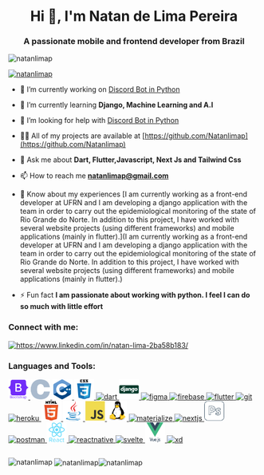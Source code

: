 <h1 align="center">Hi 👋, I'm Natan de Lima Pereira</h1>
<h3 align="center">A passionate mobile and frontend developer from Brazil</h3>

<p align="left"> <img src="https://komarev.com/ghpvc/?username=natanlimap&label=Profile%20views&color=0e75b6&style=flat" alt="natanlimap" /> </p>

<p align="left"> <a href="https://github.com/ryo-ma/github-profile-trophy"><img src="https://github-profile-trophy.vercel.app/?username=natanlimap" alt="natanlimap" /></a> </p>

- 🔭 I’m currently working on [Discord Bot in Python](https://github.com/Natanlimap/python-discord-bot)

- 🌱 I’m currently learning **Django, Machine Learning and A.I**

- 🤝 I’m looking for help with [Discord Bot in Python](https://github.com/Natanlimap/python-discord-bot)

- 👨‍💻 All of my projects are available at [https://github.com/Natanlimap](https://github.com/Natanlimap)

- 💬 Ask me about **Dart, Flutter,Javascript, Next Js and Tailwind Css**

- 📫 How to reach me **natanlimap@gmail.com**

- 📄 Know about my experiences [I am currently working as a front-end developer at UFRN and I am developing a django application with the team in order to carry out the epidemiological monitoring of the state of Rio Grande do Norte. In addition to this project, I have worked with several website projects (using different frameworks) and mobile applications (mainly in flutter).](I am currently working as a front-end developer at UFRN and I am developing a django application with the team in order to carry out the epidemiological monitoring of the state of Rio Grande do Norte. In addition to this project, I have worked with several website projects (using different frameworks) and mobile applications (mainly in flutter).)

- ⚡ Fun fact **I am passionate about working with python. I feel I can do so much with little effort**

<h3 align="left">Connect with me:</h3>
<p align="left">
<a href="https://www.linkedin.com/in/natan-lima-2ba58b183/" target="blank"><img align="center" src="https://cdn.jsdelivr.net/npm/simple-icons@3.0.1/icons/linkedin.svg" alt="https://www.linkedin.com/in/natan-lima-2ba58b183/" height="30" width="40"/></a>
</p>

<h3 align="left">Languages and Tools:</h3>
<p align="left"> <a href="https://getbootstrap.com" target="_blank"> <img src="https://raw.githubusercontent.com/devicons/devicon/master/icons/bootstrap/bootstrap-plain-wordmark.svg" alt="bootstrap" width="40" height="40"/> </a> <a href="https://www.cprogramming.com/" target="_blank"> <img src="https://raw.githubusercontent.com/devicons/devicon/master/icons/c/c-original.svg" alt="c" width="40" height="40"/> </a> <a href="https://www.w3schools.com/cpp/" target="_blank"> <img src="https://raw.githubusercontent.com/devicons/devicon/master/icons/cplusplus/cplusplus-original.svg" alt="cplusplus" width="40" height="40"/> </a> <a href="https://www.w3schools.com/css/" target="_blank"> <img src="https://raw.githubusercontent.com/devicons/devicon/master/icons/css3/css3-original-wordmark.svg" alt="css3" width="40" height="40"/> </a> <a href="https://dart.dev" target="_blank"> <img src="https://www.vectorlogo.zone/logos/dartlang/dartlang-icon.svg" alt="dart" width="40" height="40"/> </a> <a href="https://www.djangoproject.com/" target="_blank"> <img src="https://raw.githubusercontent.com/devicons/devicon/master/icons/django/django-original.svg" alt="django" width="40" height="40"/> </a> <a href="https://www.figma.com/" target="_blank"> <img src="https://www.vectorlogo.zone/logos/figma/figma-icon.svg" alt="figma" width="40" height="40"/> </a> <a href="https://firebase.google.com/" target="_blank"> <img src="https://www.vectorlogo.zone/logos/firebase/firebase-icon.svg" alt="firebase" width="40" height="40"/> </a> <a href="https://flutter.dev" target="_blank"> <img src="https://www.vectorlogo.zone/logos/flutterio/flutterio-icon.svg" alt="flutter" width="40" height="40"/> </a> <a href="https://git-scm.com/" target="_blank"> <img src="https://www.vectorlogo.zone/logos/git-scm/git-scm-icon.svg" alt="git" width="40" height="40"/> </a> <a href="https://heroku.com" target="_blank"> <img src="https://www.vectorlogo.zone/logos/heroku/heroku-icon.svg" alt="heroku" width="40" height="40"/> </a> <a href="https://www.w3.org/html/" target="_blank"> <img src="https://raw.githubusercontent.com/devicons/devicon/master/icons/html5/html5-original-wordmark.svg" alt="html5" width="40" height="40"/> </a> <a href="https://www.java.com" target="_blank"> <img src="https://raw.githubusercontent.com/devicons/devicon/master/icons/java/java-original.svg" alt="java" width="40" height="40"/> </a> <a href="https://developer.mozilla.org/en-US/docs/Web/JavaScript" target="_blank"> <img src="https://raw.githubusercontent.com/devicons/devicon/master/icons/javascript/javascript-original.svg" alt="javascript" width="40" height="40"/> </a> <a href="https://www.linux.org/" target="_blank"> <img src="https://raw.githubusercontent.com/devicons/devicon/master/icons/linux/linux-original.svg" alt="linux" width="40" height="40"/> </a> <a href="https://materializecss.com/" target="_blank"> <img src="https://raw.githubusercontent.com/prplx/svg-logos/5585531d45d294869c4eaab4d7cf2e9c167710a9/svg/materialize.svg" alt="materialize" width="40" height="40"/> </a> <a href="https://nextjs.org/" target="_blank"> <img src="https://cdn.worldvectorlogo.com/logos/nextjs-3.svg" alt="nextjs" width="40" height="40"/> </a> <a href="https://www.photoshop.com/en" target="_blank"> <img src="https://raw.githubusercontent.com/devicons/devicon/master/icons/photoshop/photoshop-line.svg" alt="photoshop" width="40" height="40"/> </a> <a href="https://postman.com" target="_blank"> <img src="https://www.vectorlogo.zone/logos/getpostman/getpostman-icon.svg" alt="postman" width="40" height="40"/> </a> <a href="https://reactjs.org/" target="_blank"> <img src="https://raw.githubusercontent.com/devicons/devicon/master/icons/react/react-original-wordmark.svg" alt="react" width="40" height="40"/> </a> <a href="https://reactnative.dev/" target="_blank"> <img src="https://reactnative.dev/img/header_logo.svg" alt="reactnative" width="40" height="40"/> </a> <a href="https://svelte.dev" target="_blank"> <img src="https://upload.wikimedia.org/wikipedia/commons/1/1b/Svelte_Logo.svg" alt="svelte" width="40" height="40"/> </a> <a href="https://vuejs.org/" target="_blank"> <img src="https://raw.githubusercontent.com/devicons/devicon/master/icons/vuejs/vuejs-original-wordmark.svg" alt="vuejs" width="40" height="40"/> </a> <a href="https://www.adobe.com/products/xd.html" target="_blank"> <img src="https://cdn.worldvectorlogo.com/logos/adobe-xd.svg" alt="xd" width="40" height="40"/> </a> </p>

<div style='display: flex; flex-direction: 'flex-row';>
  <p><img align="left" src="https://github-readme-stats.vercel.app/api/top-langs?username=natanlimap&show_icons=true&locale=en&hide=Jupyter%20Notebook" alt="natanlimap" /></p>

  <p>&nbsp;<img align="center" src="https://github-readme-stats.vercel.app/api?username=natanlimap&show_icons=true&locale=en" alt="natanlimap" /></p>

  <p><img align="center" src="https://github-readme-streak-stats.herokuapp.com/?user=natanlimap" alt="natanlimap" /></p>

</div>

